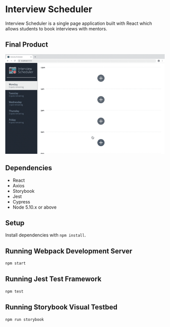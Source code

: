# Interview Scheduler

Interview Scheduler is a single page application built with React which allows students to book interviews with mentors.

## Final Product

!["Interview Scheduler Demo"](https://github.com/teddyleung/scheduler/blob/master/doc/interview_scheduler_demo.gif)

## Dependencies

- React
- Axios
- Storybook
- Jest
- Cypress
- Node 5.10.x or above

## Setup

Install dependencies with `npm install`.

## Running Webpack Development Server

```sh
npm start
```

## Running Jest Test Framework

```sh
npm test
```

## Running Storybook Visual Testbed

```sh
npm run storybook
```

